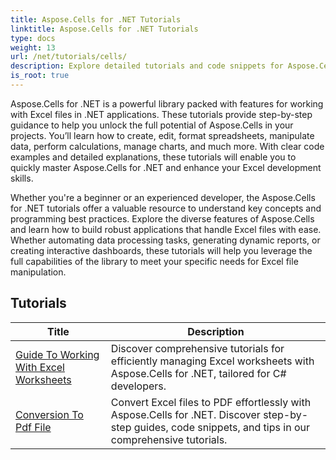 ```yaml
---
title: Aspose.Cells for .NET Tutorials
linktitle: Aspose.Cells for .NET Tutorials
type: docs
weight: 13
url: /net/tutorials/cells/
description: Explore detailed tutorials and code snippets for Aspose.Cells for .NET, covering creating, editing, converting, printing, and managing Excel spreadsheets.
is_root: true
---
```


Aspose.Cells for .NET is a powerful library packed with features for working with Excel files in .NET applications. These tutorials provide step-by-step guidance to help you unlock the full potential of Aspose.Cells in your projects. You’ll learn how to create, edit, format spreadsheets, manipulate data, perform calculations, manage charts, and much more. With clear code examples and detailed explanations, these tutorials will enable you to quickly master Aspose.Cells for .NET and enhance your Excel development skills.

Whether you're a beginner or an experienced developer, the Aspose.Cells for .NET tutorials offer a valuable resource to understand key concepts and programming best practices. Explore the diverse features of Aspose.Cells and learn how to build robust applications that handle Excel files with ease. Whether automating data processing tasks, generating dynamic reports, or creating interactive dashboards, these tutorials will help you leverage the full capabilities of the library to meet your specific needs for Excel file manipulation.

## Tutorials
| Title | Description |
| --- | --- |
| [Guide To Working With Excel Worksheets](./guide-to-working-with-excel-worksheets/) | Discover comprehensive tutorials for efficiently managing Excel worksheets with Aspose.Cells for .NET, tailored for C# developers. |
| [Conversion To Pdf File](./conversion-to-pdf-file/) | Convert Excel files to PDF effortlessly with Aspose.Cells for .NET. Discover step-by-step guides, code snippets, and tips in our comprehensive tutorials. |